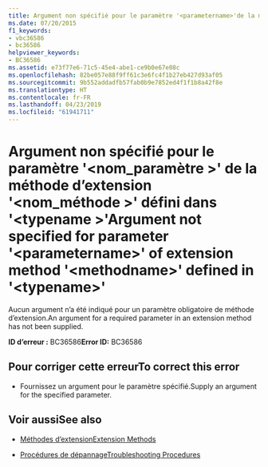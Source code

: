 ```yaml
---
title: Argument non spécifié pour le paramètre '<parametername>'de la méthode d’extension'<methodname>'définie dans'<typename>'
ms.date: 07/20/2015
f1_keywords:
- vbc36586
- bc36586
helpviewer_keywords:
- BC36586
ms.assetid: e73f77e6-71c5-45e4-abe1-ce9b0e67e08c
ms.openlocfilehash: 82be057e88f9ff61c3e6fc4f1b27eb427d93af05
ms.sourcegitcommit: 9b552addadfb57fab0b9e7852ed4f1f1b8a42f8e
ms.translationtype: HT
ms.contentlocale: fr-FR
ms.lasthandoff: 04/23/2019
ms.locfileid: "61941711"
---
```

# <a name="argument-not-specified-for-parameter-parametername-of-extension-method-methodname-defined-in-typename"></a><span data-ttu-id="ad498-102">Argument non spécifié pour le paramètre '\<nom_paramètre >' de la méthode d’extension '\<nom_méthode >' défini dans '\<typename >'</span><span class="sxs-lookup"><span data-stu-id="ad498-102">Argument not specified for parameter '\<parametername>' of extension method '\<methodname>' defined in '\<typename>'</span></span>
<span data-ttu-id="ad498-103">Aucun argument n’a été indiqué pour un paramètre obligatoire de méthode d’extension.</span><span class="sxs-lookup"><span data-stu-id="ad498-103">An argument for a required parameter in an extension method has not been supplied.</span></span>  
  
 <span data-ttu-id="ad498-104">**ID d’erreur :** BC36586</span><span class="sxs-lookup"><span data-stu-id="ad498-104">**Error ID:** BC36586</span></span>  
  
## <a name="to-correct-this-error"></a><span data-ttu-id="ad498-105">Pour corriger cette erreur</span><span class="sxs-lookup"><span data-stu-id="ad498-105">To correct this error</span></span>  
  
- <span data-ttu-id="ad498-106">Fournissez un argument pour le paramètre spécifié.</span><span class="sxs-lookup"><span data-stu-id="ad498-106">Supply an argument for the specified parameter.</span></span>  
  
## <a name="see-also"></a><span data-ttu-id="ad498-107">Voir aussi</span><span class="sxs-lookup"><span data-stu-id="ad498-107">See also</span></span>

- [<span data-ttu-id="ad498-108">Méthodes d’extension</span><span class="sxs-lookup"><span data-stu-id="ad498-108">Extension Methods</span></span>](../../visual-basic/programming-guide/language-features/procedures/extension-methods.md)

- [<span data-ttu-id="ad498-109">Procédures de dépannage</span><span class="sxs-lookup"><span data-stu-id="ad498-109">Troubleshooting Procedures</span></span>](../../visual-basic/programming-guide/language-features/procedures/troubleshooting-procedures.md)
